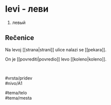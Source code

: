 # levi - леви

1. левый  

## Rečenice

Na levoj [[strana|strani]] ulice nalazi se [[pekara]].  

On je [[povrediti|povredio]] levo [[koleno|koleno]].  

<br>

#vrsta/pridev  
#nivo/A1  

#tema/telo  
#tema/mesta  
